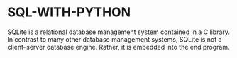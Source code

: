 # SQL-WITH-PYTHON
 SQLite is a relational database management system contained in a C library. In contrast to many other database management systems, SQLite is not a client–server database engine. Rather, it is embedded into the end program.
